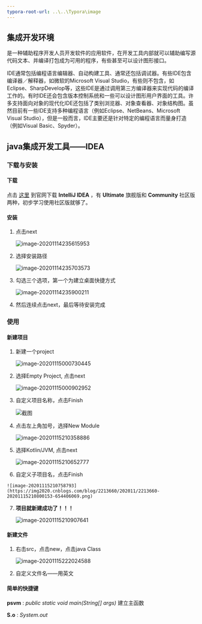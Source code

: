 ```yaml
---
typora-root-url: ..\..\Typora\image
---
```


## 集成开发环境

是一种辅助程序开发人员开发软件的应用软件，在开发工具内部就可以辅助编写源代码文本、并编译打包成为可用的程序，有些甚至可以设计图形接口。

IDE通常包括编程语言编辑器、自动构建工具、通常还包括调试器。有些IDE包含编译器／解释器，如微软的Microsoft Visual Studio，有些则不包含，如Eclipse、SharpDevelop等，这些IDE是通过调用第三方编译器来实现代码的编译工作的。有时IDE还会包含版本控制系统和一些可以设计图形用户界面的工具。许多支持面向对象的现代化IDE还包括了类别浏览器、对象查看器、对象结构图。虽然目前有一些IDE支持多种编程语言（例如Eclipse、NetBeans、Microsoft Visual Studio），但是一般而言，IDE主要还是针对特定的编程语言而量身打造（例如Visual Basic、Spyder）。



## java集成开发工具——IDEA

### 下载与安装

#### 下载

点击 [这里](https://www.jetbrains.com/idea/download/) 到官网下载 **IntelliJ IDEA** ，有 **Ultimate** 旗舰版和 **Community** 社区版两种，初步学习使用社区版就够了。

#### 安装

1. 点击next

    ![image-20201114235615953](https://img2020.cnblogs.com/blog/2213660/202011/2213660-20201114235617199-402807418.png)

2.  选择安装路径

    ![image-20201114235703573](https://img2020.cnblogs.com/blog/2213660/202011/2213660-20201114235704463-129246818.png)

3. 勾选三个选项，第一个为建立桌面快捷方式

    ![image-20201114235900211](https://img2020.cnblogs.com/blog/2213660/202011/2213660-20201114235901214-265969083.png)

4. 然后连续点击next，最后等待安装完成



### 使用

#### 新建项目

1.  新建一个project

    ![image-20201115000730445](https://img2020.cnblogs.com/blog/2213660/202011/2213660-20201115195912130-2091515412.png)
    
2.  选择Empty Project, 点击next

    ![image-20201115000902952](https://img2020.cnblogs.com/blog/2213660/202011/2213660-20201115195918614-1651507961.png)
    
3. 自定义项目名称，点击Finish

    ![截图](https://img2020.cnblogs.com/blog/2213660/202011/2213660-20201115210119496-1843189494.png)
    
4.  点击左上角加号，选择New Module

    ![image-20201115210358886](https://img2020.cnblogs.com/blog/2213660/202011/2213660-20201115210400186-798025332.png)
    
5.  选择Kotlin/JVM, 点击next

    ![image-20201115210652777](https://img2020.cnblogs.com/blog/2213660/202011/2213660-20201115210654329-1809164579.png)

6.   自定义子项目名，点击Finish

    ![image-20201115210758793](https://img2020.cnblogs.com/blog/2213660/202011/2213660-20201115210800153-654406069.png)

7.  **项目就新建成功了！！！** 

    ![image-20201115210907641](https://img2020.cnblogs.com/blog/2213660/202011/2213660-20201115210909217-1230888228.png)

#### 新建文件

1. 右击src，点击new，点击java Class

    ![image-20201115222024588](https://img2020.cnblogs.com/blog/2213660/202011/2213660-20201115222026093-343660989.png)

2. 自定义文件名——用英文

#### 简单的快捷键

**psvm** : *public static void main(String[] args)*  建立主函数

**S.o** : *System.out* 

